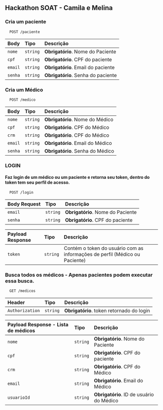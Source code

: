 
## Hackathon SOAT - Camila e Melina

### Cria um paciente

```http
  POST /paciente
```

|  Body  | Tipo       | Descrição                           |
| :---------- | :--------- | :---------------------------------- |
| `nome` | `string` | **Obrigatório**. Nome do Paciente |
| `cpf` | `string` | **Obrigatório**. CPF do paciente |
| `email` | `string` | **Obrigatório**. Email do paciente|
| `senha` | `string` | **Obrigatório**. Senha do paciente |



### Cria um Médico

```http
  POST /medico
```

|  Body  | Tipo       | Descrição                           |
| :---------- | :--------- | :---------------------------------- |
| `nome` | `string` | **Obrigatório**. Nome do Médico |
| `cpf` | `string` | **Obrigatório**. CPF do Médico |
| `crm` | `string` | **Obrigatório**. CPF do Médico |
| `email` | `string` | **Obrigatório**. Email do Médico|
| `senha` | `string` | **Obrigatório**. Senha do Médico |



### LOGIN

#### Faz login de um médico ou um paciente e retorna seu token, dentro do token tem seu perfil de acesso.

```http
  POST /login
```

|  Body Request  | Tipo       | Descrição                           |
| :---------- | :--------- | :---------------------------------- |
| `email` | `string` | **Obrigatório**. Nome do Paciente |
| `senha` | `string` | **Obrigatório**. CPF do paciente |

|  Payload Response  | Tipo       | Descrição                           |
| :---------- | :--------- | :---------------------------------- |
| `token` | `string` | Contém o token do usuário com as informações de perfil (Médico ou Paciente) |


### Busca todos os médicos - Apenas pacientes podem executar essa busca.

```http
  GET /medicos
```

|  Header  | Tipo       | Descrição                           |
| :---------- | :--------- | :---------------------------------- |
| `Authorization` | `string` | **Obrigatório**. token retornado do login |

|  Payload Response - Lista de médicos  | Tipo       | Descrição                           |
| :---------- | :--------- | :---------------------------------- |
| `nome` | `string` | **Obrigatório**. Nome do Paciente |
| `cpf` | `string` | **Obrigatório**. CPF do paciente |
| `crm` | `string` | **Obrigatório**. CPF do Médico |
| `email` | `string` | **Obrigatório**. Email do Médico|
| `usuarioId` | `string` | **Obrigatório**. ID de usuário do Médico |